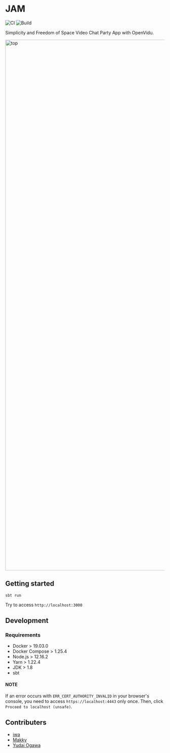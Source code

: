 # JAM

![CI](https://github.com/ignission/jam/workflows/CI/badge.svg)
![Build](https://github.com/ignission/jam/workflows/Build/badge.svg)

Simplicity and Freedom of Space Video Chat Party App with OpenVidu.

<img width="1678" alt="top" src="https://user-images.githubusercontent.com/17427345/119211590-04c60080-baee-11eb-9d8b-3d3d93d03172.png">

## Getting started

    sbt run

Try to access `http://localhost:3000`

## Development

### Requirements

- Docker > 19.03.0
- Docker Compose > 1.25.4
- Node.js > 12.16.2
- Yarn > 1.22.4
- JDK > 1.8
- sbt

#### NOTE

If an error occurs with `ERR_CERT_AUTHORITY_INVALID` in your browser's console,
you need to access `https://localhost:4443` only once.
Then, click `Proceed to localhost (unsafe)`.

## Contributers

- [iwa](https://github.com/mananyuki)
- [Makky](https://github.com/makotofukuda)
- [Yudai Ogawa](https://github.com/yudaiogawa)
